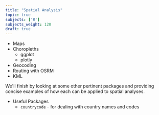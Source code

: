 ```yaml
---
title: "Spatial Analysis"
topic: true
subjects: ['R']
subjects_weight: 120
draft: true
---
```


- Maps
- Choropleths
  - ggplot
  - plotly
- Geocoding
- Routing with OSRM
- KML

We'll finish by looking at some other pertinent packages and providing concise examples of how each can be applied to spatial analyses.

- Useful Packages
  - `countrycode` - for dealing with country names and codes
